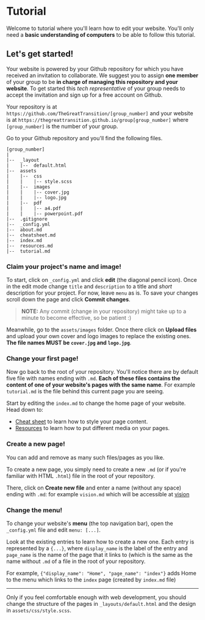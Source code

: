 # Tutorial

Welcome to tutorial where you'll learn how to edit your website. You'll only need a **basic understanding of computers** to be able to follow this tutorial.

## Let's get started!

Your website is powered by your Github repository for which you have received an invitation to collaborate. We suggest you to assign **one member** of your group to be **in charge of managing this repository and your website**. To get started this _tech representative_ of your group needs to accept the invitation and sign up for a free account on Github.


Your repository is at `https://github.com/TheGreatTransition/[group_number]` and your website is at `https://thegreattransition.github.io/group[group_number]` where `[group_number]` is the number of your group.


Go to your Github repository and you'll find the following files.
```
[group_number]
|
|--  _layout
|    |--  default.html
|--  assets
|    |--  css
|    |    |-- style.scss
|    |--  images
|    |    |-- cover.jpg
|    |    |-- logo.jpg
|    |--  pdf
|    |    |-- a4.pdf
|    |    |-- powerpoint.pdf
|--  .gitignore
|--  _config.yml
|--  about.md
|--  cheatsheet.md
|--  index.md
|--  resources.md
|--  tutorial.md
```

### Claim your project's name and image!
To start, click on `_config.yml` and click **edit** (the diagonal pencil icon). Once in the edit mode change `title` and `description` to a title and _short_ description for your project. For now, leave `menu` as is. To save your changes scroll down the page and click **Commit changes**.

> **NOTE:** Any commit (change in your repository) might take up to a minute to become effective, so be patient :)


Meanwhile, go to the `assets/images` folder. Once there click on **Upload files** and upload your own cover and logo images to replace the existing ones. **The file names MUST be `cover.jpg` and `logo.jpg`**.


### Change your first page!

Now go back to the root of your repository. You'll notice there are by default five file with names ending with `.md`. **Each of these files contains the content of one of your website's pages with the same name**. For example `tutorial.md` is the file behind this current page you are seeing.

Start by editing the `index.md` to change the home page of your website. Head down to:
*   [Cheat sheet](cheatsheet) to learn how to style your page content.
*   [Resources](resources) to learn how to put different media on your pages.



### Create a new page!

You can add and remove as many such files/pages as you like.

To create a new page, you simply need to create a new `.md` (or if you're familiar with HTML `.html`) file in the root of your repository.

There, click on **Create new file** and enter a name (without any space) ending with `.md`: for example `vision.md` which will be accessible at [vision](vision)


### Change the menu!

To change your website's **menu** (the top navigation bar), open the `_config.yml` file and edit `menu: [...]`.

Look at the existing entries to learn how to create a new one. Each entry is represented by a `{...}`, where `display_name` is the label of the entry and `page_name` is the name of the page that it links to (which is the same as the name without `.md` of a file in the root of your repository.

For example, `{"display_name": "Home", "page_name": "index"}` adds Home to the menu which links to the `index` page (created by `index.md` file)


* * *
Only if you feel comfortable enough with web development, you should change the structure of the pages in `_layouts/default.html` and the design in `assets/css/style.scss`.
